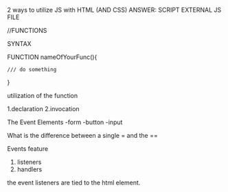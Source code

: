 2 ways to utilize JS with HTML (AND CSS)
ANSWER: SCRIPT
EXTERNAL JS FILE

//FUNCTIONS

SYNTAX

FUNCTION nameOfYourFunc(){

    /// do something
}

utilization of the function

1.declaration
2.invocation

The Event Elements
-form
-button
-input

What is the difference between a single = and the ==

Events feature
1. listeners
2. handlers

the event listeners are tied to the html element.